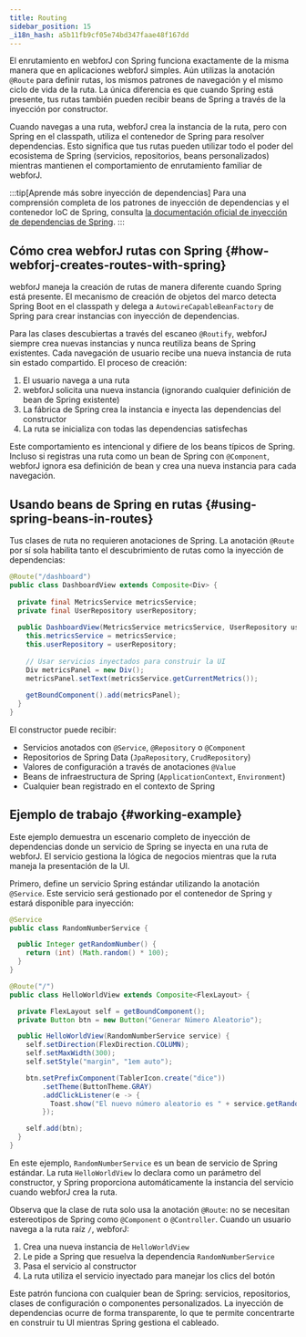 ```yaml
---
title: Routing
sidebar_position: 15
_i18n_hash: a5b11fb9cf05e74bd347faae48f167dd
---
```

El enrutamiento en webforJ con Spring funciona exactamente de la misma manera que en aplicaciones webforJ simples. Aún utilizas la anotación `@Route` para definir rutas, los mismos patrones de navegación y el mismo ciclo de vida de la ruta. La única diferencia es que cuando Spring está presente, tus rutas también pueden recibir beans de Spring a través de la inyección por constructor.

Cuando navegas a una ruta, webforJ crea la instancia de la ruta, pero con Spring en el classpath, utiliza el contenedor de Spring para resolver dependencias. Esto significa que tus rutas pueden utilizar todo el poder del ecosistema de Spring (servicios, repositorios, beans personalizados) mientras mantienen el comportamiento de enrutamiento familiar de webforJ.

:::tip[Aprende más sobre inyección de dependencias]
Para una comprensión completa de los patrones de inyección de dependencias y el contenedor IoC de Spring, consulta [la documentación oficial de inyección de dependencias de Spring](https://docs.spring.io/spring-framework/reference/core/beans/dependencies/factory-collaborators.html).
:::

## Cómo crea webforJ rutas con Spring {#how-webforj-creates-routes-with-spring}

webforJ maneja la creación de rutas de manera diferente cuando Spring está presente. El mecanismo de creación de objetos del marco detecta Spring Boot en el classpath y delega a `AutowireCapableBeanFactory` de Spring para crear instancias con inyección de dependencias.

Para las clases descubiertas a través del escaneo `@Routify`, webforJ siempre crea nuevas instancias y nunca reutiliza beans de Spring existentes. Cada navegación de usuario recibe una nueva instancia de ruta sin estado compartido. El proceso de creación:

1. El usuario navega a una ruta
2. webforJ solicita una nueva instancia (ignorando cualquier definición de bean de Spring existente)
3. La fábrica de Spring crea la instancia e inyecta las dependencias del constructor
4. La ruta se inicializa con todas las dependencias satisfechas

Este comportamiento es intencional y difiere de los beans típicos de Spring. Incluso si registras una ruta como un bean de Spring con `@Component`, webforJ ignora esa definición de bean y crea una nueva instancia para cada navegación.

## Usando beans de Spring en rutas {#using-spring-beans-in-routes}

Tus clases de ruta no requieren anotaciones de Spring. La anotación `@Route` por sí sola habilita tanto el descubrimiento de rutas como la inyección de dependencias:

```java
@Route("/dashboard")
public class DashboardView extends Composite<Div> {
  
  private final MetricsService metricsService;
  private final UserRepository userRepository;
  
  public DashboardView(MetricsService metricsService, UserRepository userRepository) {
    this.metricsService = metricsService;
    this.userRepository = userRepository;
    
    // Usar servicios inyectados para construir la UI
    Div metricsPanel = new Div();
    metricsPanel.setText(metricsService.getCurrentMetrics());
    
    getBoundComponent().add(metricsPanel);
  }
}
```

El constructor puede recibir:
- Servicios anotados con `@Service`, `@Repository` o `@Component`
- Repositorios de Spring Data (`JpaRepository`, `CrudRepository`)
- Valores de configuración a través de anotaciones `@Value`
- Beans de infraestructura de Spring (`ApplicationContext`, `Environment`)
- Cualquier bean registrado en el contexto de Spring

## Ejemplo de trabajo {#working-example}

Este ejemplo demuestra un escenario completo de inyección de dependencias donde un servicio de Spring se inyecta en una ruta de webforJ. El servicio gestiona la lógica de negocios mientras que la ruta maneja la presentación de la UI.

Primero, define un servicio Spring estándar utilizando la anotación `@Service`. Este servicio será gestionado por el contenedor de Spring y estará disponible para inyección:

```java title="RandomNumberService.java"
@Service
public class RandomNumberService {

  public Integer getRandomNumber() {
    return (int) (Math.random() * 100);
  }
}
```

```java title="HelloWorldView.java"
@Route("/")
public class HelloWorldView extends Composite<FlexLayout> {

  private FlexLayout self = getBoundComponent();
  private Button btn = new Button("Generar Número Aleatorio");

  public HelloWorldView(RandomNumberService service) {
    self.setDirection(FlexDirection.COLUMN);
    self.setMaxWidth(300);
    self.setStyle("margin", "1em auto");

    btn.setPrefixComponent(TablerIcon.create("dice"))
        .setTheme(ButtonTheme.GRAY)
        .addClickListener(e -> {
          Toast.show("El nuevo número aleatorio es " + service.getRandomNumber(), Theme.SUCCESS);
        });

    self.add(btn);
  }
}
```

En este ejemplo, `RandomNumberService` es un bean de servicio de Spring estándar. La ruta `HelloWorldView` lo declara como un parámetro del constructor, y Spring proporciona automáticamente la instancia del servicio cuando webforJ crea la ruta.

Observa que la clase de ruta solo usa la anotación `@Route`: no se necesitan estereotipos de Spring como `@Component` o `@Controller`. Cuando un usuario navega a la ruta raíz `/`, webforJ:

1. Crea una nueva instancia de `HelloWorldView` 
2. Le pide a Spring que resuelva la dependencia `RandomNumberService`
3. Pasa el servicio al constructor
4. La ruta utiliza el servicio inyectado para manejar los clics del botón

Este patrón funciona con cualquier bean de Spring: servicios, repositorios, clases de configuración o componentes personalizados. La inyección de dependencias ocurre de forma transparente, lo que te permite concentrarte en construir tu UI mientras Spring gestiona el cableado.
